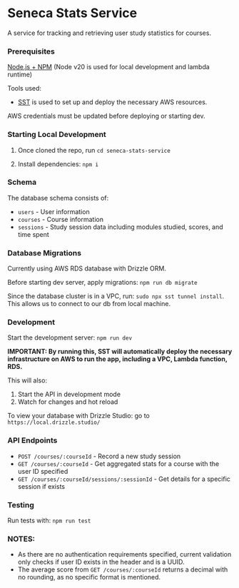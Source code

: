 # Seneca Stats Service

A service for tracking and retrieving user study statistics for courses.

### Prerequisites

[Node.js + NPM](https://nodejs.org/) (Node v20 is used for local development and lambda runtime)

Tools used:
- [SST](https://sst.dev) is used to set up and deploy the necessary AWS resources.

AWS credentials must be updated before deploying or starting dev.


### Starting Local Development

1. Once cloned the repo, run `cd seneca-stats-service`

2. Install dependencies: `npm i`

### Schema

The database schema consists of:
- `users` - User information
- `courses` - Course information
- `sessions` - Study session data including modules studied, scores, and time spent

### Database Migrations

Currently using AWS RDS database with Drizzle ORM.

Before starting dev server, apply migrations: `npm run db migrate`

Since the database cluster is in a VPC, run: `sudo npx sst tunnel install`.
This allows us to connect to our db from local machine.

### Development

Start the development server: `npm run dev`

**IMPORTANT: By running this, SST will automatically deploy the necessary infrastructure on AWS to run the app, including a VPC, Lambda function, RDS.**

This will also:

1. Start the API in development mode
2. Watch for changes and hot reload

To view your database with Drizzle Studio:
go to `https://local.drizzle.studio/`


### API Endpoints

- `POST /courses/:courseId` - Record a new study session
- `GET /courses/:courseId` - Get aggregated stats for a course with the user ID specified
- `GET /courses/:courseId/sessions/:sessionId` - Get details for a specific session if exists

### Testing

Run tests with: `npm run test`


### NOTES:
- As there are no authentication requirements specified, current validation only checks if user ID exists in the header and is a UUID.
- The average score from `GET /courses/:courseId` returns a decimal with no rounding, as no specific format is mentioned.